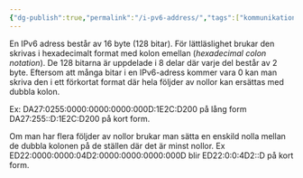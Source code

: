```yaml
---
{"dg-publish":true,"permalink":"/i-pv6-address/","tags":["kommunikationssystem"]}
---
```


En IPv6 adress består av 16 byte (128 bitar). För lättläslighet brukar den skrivas i hexadecimalt format med kolon emellan (*hexadecimal colon notation*). De 128 bitarna är uppdelade i 8 delar där varje del består av 2 byte. Eftersom att många bitar i en IPv6-adress kommer vara 0 kan man skriva den i ett förkortat format där hela följder av nollor kan ersättas med dubbla kolon.

Ex:
DA27:0255:0000:0000:0000:000D:1E2C:D200 på lång form
DA27:255::D:1E2C:D200 på kort form.

Om man har flera följder av nollor brukar man sätta en enskild nolla mellan de dubbla kolonen på de ställen där det är minst nollor. Ex
ED22:0000:0000:04D2:0000:0000:0000:000D blir ED22:0:0:4D2::D på kort form.